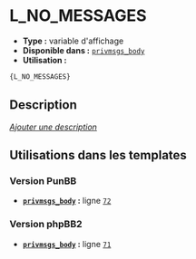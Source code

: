 # L_NO_MESSAGES
* __Type :__ variable d'affichage
* __Disponible dans :__ [`privmsgs_body`](../tpl/var/privmsgs_body.md)
* __Utilisation :__

```html
{L_NO_MESSAGES}
```

## Description
[*Ajouter une description*](https://fa-tvars.appspot.com/var/L_NO_MESSAGES)

## Utilisations dans les templates

### Version PunBB
* __[`privmsgs_body`](../tpl/var/privmsgs_body.md#readme) :__ ligne [`72`](../tpl/src/punbb/privmsgs_body.tpl#L72)

### Version phpBB2
* __[`privmsgs_body`](../tpl/var/privmsgs_body.md#readme) :__ ligne [`71`](../tpl/src/subsilver/privmsgs_body.tpl#L71)